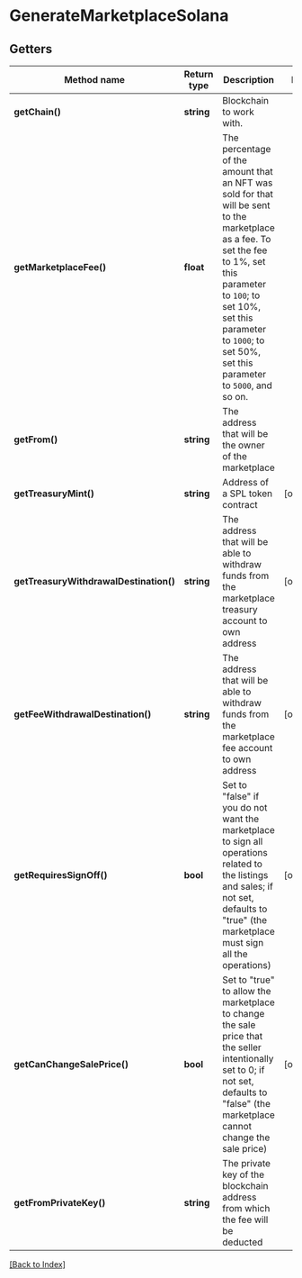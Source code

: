 # GenerateMarketplaceSolana

## Getters

Method name | Return type | Description | Notes
------------ | ------------- | ------------- | -------------
**getChain()** | **string** | Blockchain to work with. |
**getMarketplaceFee()** | **float** | The percentage of the amount that an NFT was sold for that will be sent to the marketplace as a fee. To set the fee to 1%, set this parameter to <code>100</code>; to set 10%, set this parameter to <code>1000</code>; to set 50%, set this parameter to <code>5000</code>, and so on. |
**getFrom()** | **string** | The address that will be the owner of the marketplace |
**getTreasuryMint()** | **string** | Address of a SPL token contract | [optional]
**getTreasuryWithdrawalDestination()** | **string** | The address that will be able to withdraw funds from the marketplace treasury account to own address | [optional]
**getFeeWithdrawalDestination()** | **string** | The address that will be able to withdraw funds from the marketplace fee account to own address | [optional]
**getRequiresSignOff()** | **bool** | Set to "false" if you do not want the marketplace to sign all operations related to the listings and sales; if not set, defaults to "true" (the marketplace must sign all the operations) | [optional]
**getCanChangeSalePrice()** | **bool** | Set to "true" to allow the marketplace to change the sale price that the seller intentionally set to 0; if not set, defaults to "false" (the marketplace cannot change the sale price) | [optional]
**getFromPrivateKey()** | **string** | The private key of the blockchain address from which the fee will be deducted |

[[Back to Index]](../index.md)

